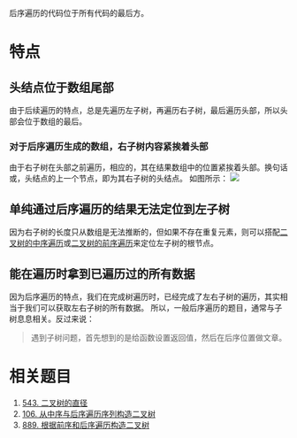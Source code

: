 后序遍历的代码位于所有代码的最后方。

# 特点
## 头结点位于数组尾部
由于后续遍历的特点，总是先遍历左子树，再遍历右子树，最后遍历头部，所以头部会位于数组的最后。

### 对于后序遍历生成的数组，右子树内容紧挨着头部
由于右子树在头部之前遍历，相应的，其在结果数组中的位置紧挨着头部。换句话或，头结点的上一个节点，即为其右子树的头结点。
如图所示：
![](Pasted%20image%2020230311122114.png)

## 单纯通过后序遍历的结果无法定位到左子树
因为右子树的长度只从数组是无法推断的，但如果不存在重复元素，则可以搭配[二叉树的中序遍历](二叉树的中序遍历.md)或[二叉树的前序遍历](二叉树的前序遍历.md)来定位左子树的根节点。

## 能在遍历时拿到已遍历过的所有数据
因为后序遍历的特点，我们在完成树遍历时，已经完成了左右子树的遍历，其实相当于我们可以获取左右子树的所有数据。
所以，一般后序遍历的题目，通常与子树息息相关。反过来说：

> 遇到子树问题，首先想到的是给函数设置返回值，然后在后序位置做文章。

# 相关题目

1. [543. 二叉树的直径](543.%20二叉树的直径.md)
2. [106. 从中序与后序遍历序列构造二叉树](106.%20从中序与后序遍历序列构造二叉树.md)
3. [889. 根据前序和后序遍历构造二叉树](889.%20根据前序和后序遍历构造二叉树.md)